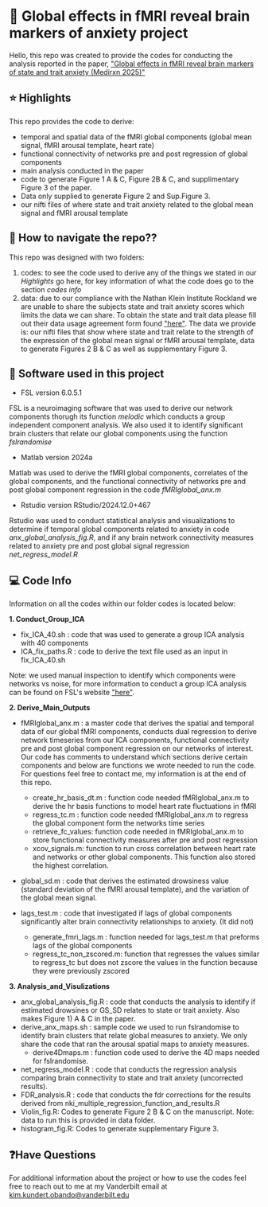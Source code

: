 # :brain: Global effects in fMRI reveal brain markers of anxiety project
Hello, this repo was created to provide the codes for conducting the analysis reported in the paper, ["Global effects in fMRI reveal brain markers of state and trait anxiety (Medirxn 2025)"](https://www.medrxiv.org/content/10.1101/2025.07.15.25331571v1#:~:text=Results%3A%20We%20observe%20that%20the,tied%20to%20the%20anxious%20experience.)

## ⭐ Highlights
This repo provides the code to derive:
- temporal and spatial data of the fMRI global components (global mean signal, fMRI arousal template, heart rate)
- functional connectivity of networks pre and post regression of global components
- main analysis conducted in the paper
- code to generate Figure 1 A & C, Figure 2B & C, and supplimentary Figure 3 of the paper.
- Data only supplied to generate Figure 2 and Sup.Figure 3.
- our nifti files of where state and trait anxiety related to the global mean signal and fMRI arousal template

## 📑 How to navigate the repo??

This repo was designed with two folders: 

1. codes: to see the code used to derive any of the things we stated in our *Highlights* go here, for key information of what the code does go to the section  *codes info*
2. data: due to our compliance with the Nathan Klein Institute Rockland we are unable to share the subjects state and trait anxiety scores which limits the data we can share. To obtain the state and trait data please fill out their data usage agreement form found ["here"](http://fcon_1000.projects.nitrc.org/indi/enhanced/sharing_phenotypic.html). The data we provide is: our nifti files that show where state and trait relate to the strength of the expression of the global mean signal or fMRI arousal template, data to generate Figures 2 B & C as well as supplementary Figure 3.

## 🧭 Software used in this project

- FSL version 6.0.5.1

FSL is a neuroimaging software that was used to derive our network components thorugh its function *melodic* which conducts a group independent component analysis. We also used it to identify significant brain clusters that relate our global components using the function *fslrandomise*

- Matlab version 2024a

Matlab was used to derive the fMRI global components, correlates of the global components, and the functional connectivity of networks pre and post global component regression in the code *fMRIglobal_anx.m*

- Rstudio version RStudio/2024.12.0+467

Rstudio was used to conduct statistical analysis and visualizations to determine if temporal global components related to anxiety in code *anx_global_analysis_fig.R*, and if any brain network connectivity measures related to anxiety pre and post global signal regression *net_regress_model.R*

## 💻 Code Info

Information on all the codes within our folder codes is located below:

**1. Conduct_Group_ICA**
 - fix_ICA_40.sh : code that was used to generate a group ICA analysis with 40 components
 - ICA_fix_paths.R : code to derive the text file used as an input in fix_ICA_40.sh

Note: we used manual inspection to identify which components were networks vs noise, for more information to conduct a group ICA analysis can be found on FSL's website ["here"](https://web.mit.edu/fsl_v5.0.10/fsl/doc/wiki/MELODIC.html).

**2. Derive_Main_Outputs**

- fMRIglobal_anx.m : a master code that derives the spatial and temporal data of our global fMRI components, conducts dual regression to derive network timeseries from our ICA components, functional connectivity pre and post global component regression on our networks of interest. Our code has comments to understand which sections derive certain components and below are functions we wrote needed to run the code. For questions feel free to contact me, my information is at the end of this repo.
  - create_hr_basis_dt.m : function code needed fMRIglobal_anx.m to derive the hr basis functions to model heart rate fluctuations in fMRI
  - regress_tc.m : function code needed fMRIglobal_anx.m to regress the global component form the networks time series
  - retrieve_fc_values: function code needed in fMRIglobal_anx.m to store functional connectivity measures after pre and post regression
  - xcov_signals.m: function to run cross correlation between heart rate and networks or other global components. This function also stored the highest correlation. 
   
- global_sd.m : code that derives the estimated drowsiness value (standard deviation of the fMRI arousal template), and the variation of the global mean signal.
- lags_test.m : code that investigated if lags of global components significantly alter brain connectivity relationships to anxiety. (It did not)
  - generate_fmri_lags.m : function needed for lags_test.m that preforms lags of the global components
  - regress_tc_non_zscored.m: function that regresses the values similar to regress_tc but does not zscore the values in the function because they were previously zscored

**3. Analysis_and_Visulizations**

- anx_global_analysis_fig.R : code that conducts the analysis to identify if estimated drowsines or GS_SD relates to state or trait anxiety. Also makes Figure 1) A & C in the paper.
- derive_anx_maps.sh : sample code we used to run fslrandomise to identify brain clusters that relate global measures to anxiety. We only share the code that ran the arousal spatial maps to anxiety measures.
  - derive4Dmaps.m : function code used to derive the 4D maps needed for fslrandomise.
- net_regress_model.R : code that conducts the regression analysis comparing brain connectivity to state and trait anxiety (uncorrected results).
- FDR_analysis.R : code that conducts the fdr corrections for the results derived from nki_multiple_regression_function_and_results.R
- Violin_fig.R: Codes to generate Figure 2 B & C on the manuscript. Note: data to run this is provided in data folder.
- histogram_fig.R: Codes to generate supplementary Figure 3.

## ❓Have Questions

For additional information about the project or how to use the codes feel free to reach out to me at my Vanderbilt email at kim.kundert.obando@vanderbilt.edu


   









